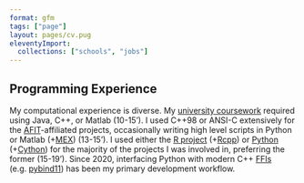 ```yaml
---
format: gfm
tags: ["page"]
layout: pages/cv.pug
eleventyImport:
  collections: ["schools", "jobs"]
---
```


<div id="compute_experience"
class="flex flex-col space-y-1 border-sm p-2 mx-auto w-full">

<h2 class="font-bold text-blue-400 text-2xl">
Programming Experience
</h2>

<div class="prose-md text-justify leading-5">

My computational experience is diverse. My [university
coursework](#education) required using Java, C++, or Matlab (10-15’). I
used C++98 or ANSI-C extensively for the [AFIT](#education)-affiliated
projects, occasionally writing high level scripts in Python or Matlab
(+[MEX](https://www.mathworks.com/help/matlab/cpp-mex-file-applications.html))
(13-15’). I used either the [R project](https://www.r-project.org/)
(+[Rcpp](https://cran.r-project.org/web/packages/Rcpp/index.html)) or
[Python](https://www.python.org/) (+[Cython](https://cython.org/)) for
the majority of the projects I was involved in, preferring the former
(15-19’). Since 2020, interfacing Python with modern C++
[FFIs](https://en.wikipedia.org/wiki/Foreign_function_interface)
(e.g. [pybind11](https://pybind11.readthedocs.io/en/stable/index.html))
has been my primary development workflow.

</div>

</div>
